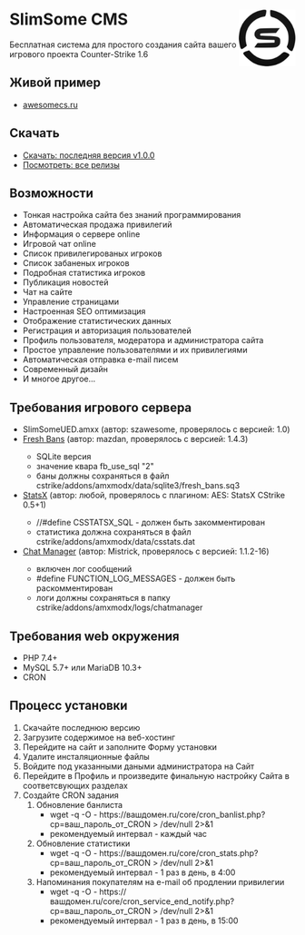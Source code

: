 # SlimSome CMS <img width=100 align="right" src="https://raw.githubusercontent.com/zakandaiev/slimsome-cms/main/source/src/_root-dir-files/favicon.png" alt="SlimSome Logo">
Бесплатная система для простого создания сайта вашего игрового проекта Counter-Strike 1.6

## Живой пример
* [awesomecs.ru](https://awesomecs.ru)

## Скачать
* [Скачать: последняя версия v1.0.0](https://github.com/zakandaiev/slimsome-cms/files/7017438/slimsome-cms-v1.0.0.zip)
* [Посмотреть: все релизы](https://github.com/zakandaiev/slimsome-cms/releases)

## Возможности
<ul>
  <li>Тонкая настройка сайта без знаний программирования</li>
  <li>Автоматическая продажа привилегий</li>
  <li>Информация о сервере online</li>
  <li>Игровой чат online</li>
  <li>Список привилегированых игроков</li>
  <li>Список забаненых игроков</li>
  <li>Подробная статистика игроков</li>
  <li>Публикация новостей</li>
  <li>Чат на сайте</li>
  <li>Управление страницами</li>
  <li>Настроенная SEO оптимизация</li>
  <li>Отображение статистических данных</li>
  <li>Регистрация и авторизация пользователей</li>
  <li>Профиль пользователя, модератора и администратора сайта</li>
  <li>Простое управление пользователями и их привилегиями</li>
  <li>Автоматическая отправка e-mail писем</li>
  <li>Современный дизайн</li>
  <li>И многое другое...</li>
</ul>

## Требования игрового сервера
<ul>
  <li>SlimSomeUED.amxx (автор: szawesome, проверялось с версией: 1.0)</li>
  <li><a href="https://dev-cs.ru/resources/196/" target="_blank">Fresh Bans</a> (автор: mazdan, проверялось с версией: 1.4.3)</li>
  <ul>
    <li>SQLite версия</li>
    <li>значение квара fb_use_sql "2"</li>
    <li>баны должны сохраняться в файл cstrike/addons/amxmodx/data/sqlite3/fresh_bans.sq3</li>
  </ul>
  <li><a href="https://dev-cs.ru/resources/178/" target="_blank">StatsX</a> (автор: любой, проверялось с плагином: AES: StatsX CStrike 0.5+1)</li>
  <ul>
    <li>//#define CSSTATSX_SQL - должен быть закомментирован</li>
    <li>статистика должна сохраняться в файл cstrike/addons/amxmodx/data/csstats.dat</li>
  </ul>
  <li><a href="https://dev-cs.ru/resources/112/" target="_blank">Chat Manager</a> (автор: Mistrick, проверялось с версией: 1.1.2-16)</li>
  <ul>
    <li>включен лог сообщений</li>
    <li>#define FUNCTION_LOG_MESSAGES - должен быть раскомментирован</li>
    <li>логи должны сохраняться в папку cstrike/addons/amxmodx/logs/chatmanager</li>
  </ul>
</ul>

## Требования web окружения
<ul>
  <li>PHP 7.4+</li>
  <li>MySQL 5.7+ или MariaDB 10.3+</li>
  <li>CRON</li>
</ul>

## Процесс установки
<ol>
  <li>Скачайте последнюю версию</li>
  <li>Загрузите содержимое на веб-хостинг</li>
  <li>Перейдите на сайт и заполните Форму установки</li>
  <li>Удалите инсталяционные файлы</li>
  <li>Войдите под указанными даными администратора на Сайт</li>
  <li>Перейдите в Профиль и произведите финальную настройку Сайта в соответсвующих разделах</li>
  <li>
    Создайте CRON задания
    <ol>
      <li>
        Обновление банлиста
        <ul>
          <li>wget -q -O - https://вашдомен.ru/core/cron_banlist.php?cp=ваш_пароль_от_CRON > /dev/null 2>&1</li>
          <li>рекомендуемый интервал - каждый час</li>
        </ul>
      </li>
      <li>
        Обновление статистики
        <ul>
          <li>wget -q -O - https://вашдомен.ru/core/cron_stats.php?cp=ваш_пароль_от_CRON > /dev/null 2>&1</li>
          <li>рекомендуемый интервал - 1 раз в день, в 4:00</li>
        </ul>
      </li>
      <li>
        Напоминания покупателям на e-mail об продлении привилегии
        <ul>
          <li>wget -q -O - https://вашдомен.ru/core/cron_service_end_notify.php?cp=ваш_пароль_от_CRON > /dev/null 2>&1</li>
          <li>рекомендуемый интервал - 1 раз в день, в 15:00</li>
        </ul>
      </li>
    </ol>
  </li>
</ol>

